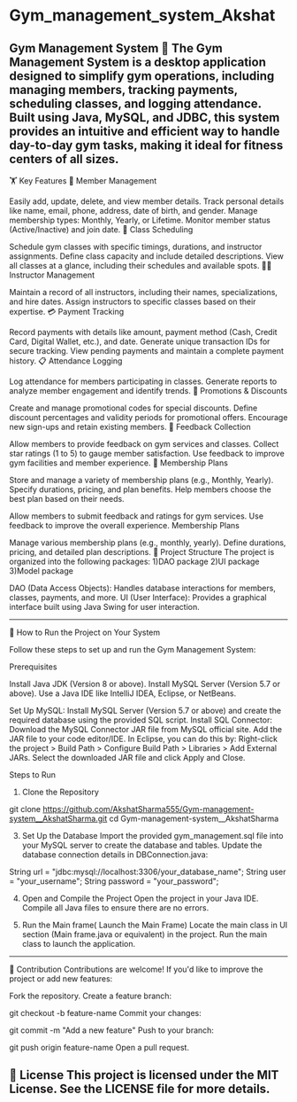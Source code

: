 # Gym_management_system_Akshat
Gym Management System 💪
The Gym Management System is a desktop application designed to simplify gym operations, including managing members, tracking payments, scheduling classes, and logging attendance. Built using Java, MySQL, and JDBC, this system provides an intuitive and efficient way to handle day-to-day gym tasks, making it ideal for fitness centers of all sizes.
-------------------------------------------------------------------------------------------------------------------------------------------------------------------
🏋️ Key Features
👥 Member Management

Easily add, update, delete, and view member details.
Track personal details like name, email, phone, address, date of birth, and gender.
Manage membership types: Monthly, Yearly, or Lifetime.
Monitor member status (Active/Inactive) and join date.
📅 Class Scheduling

Schedule gym classes with specific timings, durations, and instructor assignments.
Define class capacity and include detailed descriptions.
View all classes at a glance, including their schedules and available spots.
👨‍🏫 Instructor Management

Maintain a record of all instructors, including their names, specializations, and hire dates.
Assign instructors to specific classes based on their expertise.
💳 Payment Tracking

Record payments with details like amount, payment method (Cash, Credit Card, Digital Wallet, etc.), and date.
Generate unique transaction IDs for secure tracking.
View pending payments and maintain a complete payment history.
📋 Attendance Logging

Log attendance for members participating in classes.
Generate reports to analyze member engagement and identify trends.
🎁 Promotions & Discounts

Create and manage promotional codes for special discounts.
Define discount percentages and validity periods for promotional offers.
Encourage new sign-ups and retain existing members.
🌟 Feedback Collection

Allow members to provide feedback on gym services and classes.
Collect star ratings (1 to 5) to gauge member satisfaction.
Use feedback to improve gym facilities and member experience.
📜 Membership Plans

Store and manage a variety of membership plans (e.g., Monthly, Yearly).
Specify durations, pricing, and plan benefits.
Help members choose the best plan based on their needs.

Allow members to submit feedback and ratings for gym services.
Use feedback to improve the overall experience.
Membership Plans

Manage various membership plans (e.g., monthly, yearly).
Define durations, pricing, and detailed plan descriptions.
📂 Project Structure
The project is organized into the following packages:
1)DAO package
2)UI package
3)Model package

DAO (Data Access Objects): Handles database interactions for members, classes, payments, and more.
UI (User Interface): Provides a graphical interface built using Java Swing for user interaction.

-------------------------------------------------------------------------------------------------------------------------------------------------------------------
🚀 How to Run the Project on Your System

Follow these steps to set up and run the Gym Management System:

Prerequisites

Install Java JDK (Version 8 or above).
Install MySQL Server (Version 5.7 or above).
Use a Java IDE like IntelliJ IDEA, Eclipse, or NetBeans.

Set Up MySQL: Install MySQL Server (Version 5.7 or above) and create the required database using the provided SQL script.
Install SQL Connector:
Download the MySQL Connector JAR file from MySQL official site.
Add the JAR file to your code editor/IDE. In Eclipse, you can do this by:
Right-click the project > Build Path > Configure Build Path > Libraries > Add External JARs.
Select the downloaded JAR file and click Apply and Close.

Steps to Run
1. Clone the Repository

git clone https://github.com/AkshatSharma555/Gym-management-system__AkshatSharma.git
cd Gym-management-system__AkshatSharma

3. Set Up the Database
Import the provided gym_management.sql file into your MySQL server to create the database and tables.
Update the database connection details in DBConnection.java:

String url = "jdbc:mysql://localhost:3306/your_database_name";
String user = "your_username";
String password = "your_password";

4. Open and Compile the Project
Open the project in your Java IDE.
Compile all Java files to ensure there are no errors.

5. Run the Main frame( Launch the Main Frame)
Locate the main class in UI section (Main frame.java or equivalent) in the project.
Run the main class to launch the application.

-------------------------------------------------------------------------------------------------------------------------------------------------------------------

🤝 Contribution
Contributions are welcome! If you'd like to improve the project or add new features:

Fork the repository.
Create a feature branch:

git checkout -b feature-name
Commit your changes:

git commit -m "Add a new feature"
Push to your branch:

git push origin feature-name
Open a pull request.

📜 License
This project is licensed under the MIT License. See the LICENSE file for more details.
-------------------------------------------------------------------------------------------------------------------------------------------------------------------
